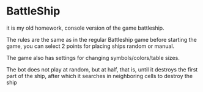# BattleShip
it is my old homework, console version of the game battleship.

The rules are the same as in the regular Battleship game before starting the game, you can select 2 points for placing ships random or manual.

The game also has settings for changing symbols/colors/table sizes.

The bot does not play at random, but at half, that is, until it destroys the first part of the ship, after which it searches in neighboring cells to destroy the ship
